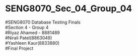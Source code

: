# SENG8070_Sec_04_Group_04

#SENG8070 Database Testing Finals <br>
#Section 4 - Group 4 <br>
#Riyaz Ahamed - 8881489 <br>
#Nirali Patel(8863049) <br>
#Yashleen Kaur(8833880) <br>
#Final Project

